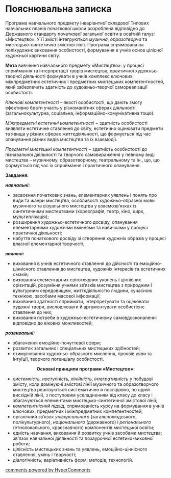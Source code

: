 <div id="hypercomments_widget" class="js-hypercomments-widget invisible"></div>

Пояснювальна записка
=============================================
Програма навчального предмету інваріантної складової Типових навчальних планів початкової школи розроблена відповідно до Державного стандарту початкової загальної освіти в освітній галузі «Мистецтво». У її змісті інтегруються *музична*, *образотворча* та *мистецько-синтетична* змістові лінії. Програма спрямована на поліхудожнє виховання особистості, формування в учнів основ цілісної художньої картини світу.

**Мета** вивчення навчального предмету «Мистецтво»: у процесі сприймання та інтерпретації творів мистецтва, практичної художньо-творчої діяльності формувати в учнів комплекс ключових, міжпредметних естетичних і предметних мистецьких компетентностей, який забезпечить здатність до художньо-творчої самореалізації особистості.

*Ключові компетентності* – якості особистості, що дають змогу ефективно брати участь у різноманітних сферах діяльності (загальнокультурна, соціальна, інформаційно-комунікативна тощо).

*Міжпредметні естетичні компетентності* − здатність особистості виявляти естетичне ставлення до світу, естетично оцінювати предмети та явища у різних сферах життєдіяльності, що формується під час опанування різних видів мистецтва та їх взаємодії.

*Предметні мистецькі компетентності* − здатність особистості до пізнавальної діяльності та творчого самовираження у певному виді мистецтва –  музичному, образотворчому, театральному та ін., що, що формується під час їх сприймання і практичного опанування.  

<p><b>Завдання:</b></p> 
<p><b><i>навчальні:</i></b></p>
<ul type="disk">
<li>
засвоєння  початкових  знань, елементарних уявлень і понять про види та жанри мистецтва, особливості художньо-образної мови музичного та візуального мистецтва у взаємозв’язках із синтетичними мистецтвами (хореографія, театр, кіно, цирк, мультиплікація);
</li>
<li>
розширення художньо-естетичного досвіду, опанування елементарними художніми  вміннями та навичками у процесі практичної діяльності;
</li>
<li>
набуття початкового досвіду зі створення художніх образів у процесі власної елементарної творчості;
</li>
</ul>
<p><b><i>виховні:</i></b></p>
<ul type="disk">
<li>
виховання в учнів естетичного ставлення до дійсності та емоційно-ціннісного ставлення до мистецтва, художніх інтересів та естетичних смаків;
</li>
<li>
виховання елементарних світоглядних уявлень і ціннісних орієнтацій, розуміння учнями зв’язків мистецтва з природним і культурним середовищем, життєдіяльністю людини, сучасною технікою, засобами масової інформації; 
</li>
<li>
виховання здатності сприймати, інтерпретувати та оцінювати художні твори, висловлювати й аргументувати особистісне ставлення до них;
</li>
<li>
виховання потреби в художньо-естетичному самовдосконаленні відповідно до вікових можливостей;
</li>
</ul>
<p><b><i>розвивальні:</i></b></p>
<ul type="disk">
<li>
збагачення емоційно-почуттєвої сфери;
</li>
<li>
розвиток загальних і спеціальних мистецьких здібностей;
</li>
<li>
стимулювання художньо-образного мислення, проявів уяви та інтуїції, творчого потенціалу особистості.
</li>
</ul>

<center><b>Основні принципи програми «Мистецтво»:</b></center>
<ul type="disk">
<li>
<i>системність, наступність, лінійність, інтегративність</i> у побудові змісту, коли домінуючі змістові лінії музичного та образотворчого мистецтва реалізуються систематично й послідовно, по одній висхідній лінії, з поступовим ускладненням від класу до класу і збагачуються елементами мистецько-синтетичної змістової лінії;
</li>
<li>
<i>компетентнісний підхід</i>, спрямованість курсу на формування в учнів ключових, предметних і міжпредметних компетентностей;
</li>
<li>
органічний зв’язок <i>універсального</i> (загальнолюдського, полікультурного), <i>національного</i> (державного) і <i>регіонального</i> (етнолокального, краєзнавчого) компонентів мистецької освіти;
</li>
<li>
єдність навчання, виховання й розвитку учнів засобами мистецтва; зв’язок навчальної діяльності та позаурочної естетико-виховної роботи;
</li>
<li>
цілісність мистецьких знань та уявлень, емоційно-ціннісного ставлення, умінь і творчості;
</li>
<li>
діалогічність; варіативність форм, методів, технологій.
</li>
</ul>

<div class="js-hypercomments-container">
<a href="http://hypercomments.com" class="hc-link" title="comments widget">comments powered by HyperComments</a>
</div>